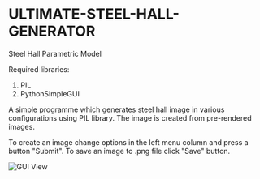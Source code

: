 # ULTIMATE-STEEL-HALL-GENERATOR
Steel Hall Parametric Model

Required libraries:
1. PIL
2. PythonSimpleGUI

A simple programme which generates steel hall image in various configurations using PIL library. The image is created from pre-rendered images.

To create an image change options in the left menu column and press a button "Submit". 
To save an image to .png file click "Save" button.

![GUI View](Model_Hali/ReadmeResources/gui-view.png)
